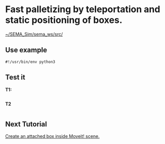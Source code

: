 # Fast palletizing by teleportation and static positioning of boxes.

[~/SEMA_Sim/sema_ws/src/]()

## Use example
```
#!/usr/bin/env python3

```

## Test it
**T1:**
```

```
**T2**
```

```

## Next Tutorial 
[Create an attached box inside Moveit! scene.](https://github.com/MonkyDCristian/SEMA_Sim/blob/main/documentation/moveit_attacher.md)
